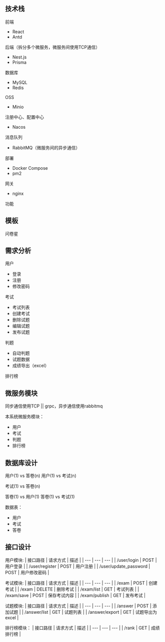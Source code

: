 ## 技术栈

前端
- React
- Antd

后端（拆分多个微服务，微服务间使用TCP通信）
- Nest.js
- Prisma

数据库
- MySQL
- Redis

OSS
- Minio

注册中心、配置中心
- Nacos

消息队列
- RabbitMQ（微服务间的异步通信）

部署
- Docker Compose
- pm2

网关
- nginx

 功能

## 模板

问卷星

## 需求分析

用户
- 登录
- 注册
- 修改密码

考试
- 考试列表
- 创建考试
- 删除试题
- 编辑试题
- 发布试题

判题
- 自动判题
- 试题数据
- 成绩导出（excel）

排行榜

## 微服务模块

同步通信使用TCP || grpc，异步通信使用rabbitmq

本系统微服务模块：
- 用户
- 考试
- 判题
- 排行榜

## 数据库设计

用户(1) vs 答卷(n)
用户(1) vs 考试(n)

考试(1) vs 答卷(n)

答卷(1) vs 用户(1)
答卷(1) vs 考试(1)

数据表：
- 用户
- 考试
- 答卷

## 接口设计

用户模块:
| 接口路径 | 请求方式 | 描述 |
| --- | --- | --- |
| /user/login | POST | 用户登录 |
| /user/register | POST | 用户注册 |
| /user/update_password | POST | 用户修改密码 |

考试模块:
| 接口路径 | 请求方式 | 描述 |
| --- | --- | --- |
| /exam | POST | 创建考试 |
| /exam | DELETE | 删除考试 |
| /exam/list | GET | 考试列表 |
| /exam/save | POST | 保存考试内容 |
| /exam/publish | GET | 发布考试 |

试题模块:
| 接口路径 | 请求方式 | 描述 |
| --- | --- | --- |
| /answer | POST | 添加试题 |
| /answer/list | GET | 试题列表 |
| /answer/export | GET | 试题导出为excel |

排行榜模块：
| 接口路径 | 请求方式 | 描述 |
| --- | --- | --- |
| /rank | GET | 成绩排行榜 |